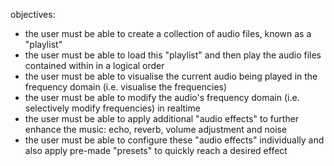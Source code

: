 objectives:
- the user must be able to create a collection of audio files, known as a "playlist"
- the user must be able to load this "playlist" and then play the audio files contained within in a logical order
- the user must be able to visualise the current audio being played in the frequency domain (i.e. visualise the frequencies)
- the user must be able to modify the audio's frequency domain (i.e. selectively modify frequencies) in realtime
- the user must be able to apply additional "audio effects" to further enhance the music: echo, reverb, volume adjustment and noise
- the user must be able to configure these "audio effects" individually and also apply pre-made "presets" to quickly reach a desired effect

